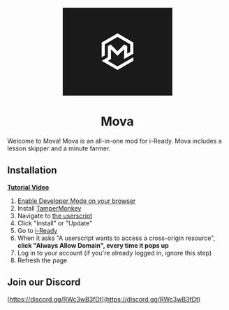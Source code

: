 <p align="center"><img src="https://github.com/pubert-Pebble/mova/blob/main/logo.png?raw=true" alt="MovaLogo" /></p>
<h1 align="center">Mova</h1>

Welcome to Mova! Mova is an all-in-one mod for i-Ready. Mova includes a lesson skipper and a minute farmer.

## Installation
[**Tutorial Video**](https://vimeo.com/1054310690/a48db08148)
1. [Enable Developer Mode on your browser](https://www.tampermonkey.net/faq.php?locale=en#Q209)
2. Install [TamperMonkey](https://chromewebstore.google.com/detail/tampermonkey/dhdgffkkebhmkfjojejmpbldmpobfkfo)
3. Navigate to [the userscript](https://github.com/pubert-Pebble/mova/raw/refs/heads/main/mova.user.js)  
4. Click "Install" or "Update"  
5. Go to [i-Ready](https://login.i-ready.com/student/dashboard/home)  
6. When it asks "A userscript wants to access a cross-origin resource", **click "Always Allow Domain", every time it pops up**  
7. Log in to your account (if you're already logged in, ignore this step)  
8. Refresh the page  

## Join our Discord
[https://discord.gg/RWc3wB3fDt](https://discord.gg/RWc3wB3fDt)
